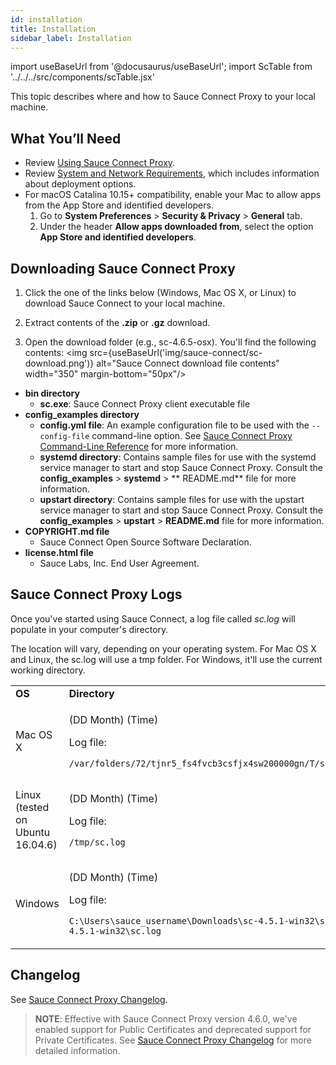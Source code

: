 ```yaml
---
id: installation
title: Installation
sidebar_label: Installation
---
```


import useBaseUrl from '@docusaurus/useBaseUrl';
import ScTable from '../../../src/components/scTable.jsx'

This topic describes where and how to Sauce Connect Proxy to your local machine.

## What You’ll Need

* Review [Using Sauce Connect Proxy](/secure-connections/sauce-connect.md).
* Review [System and Network Requirements](/secure-connections/sauce-connect/system-requirements.md), which includes information about deployment options.
* For macOS Catalina 10.15+ compatibility, enable your Mac to allow apps from the App Store and identified developers.
    1. Go to **System Preferences** > **Security & Privacy** > **General** tab.
    2. Under the header **Allow apps downloaded from**, select the option **App Store and identified developers**.

## Downloading Sauce Connect Proxy

1. Click the one of the links below (Windows, Mac OS X, or Linux) to download Sauce Connect to your local machine.
   <ScTable></ScTable>

2. Extract contents of the **.zip** or **.gz** download.

3. Open the download folder (e.g., sc-4.6.5-osx). You'll find the following contents:
<img src={useBaseUrl('img/sauce-connect/sc-download.png')} alt="Sauce Connect download file contents" width="350" margin-bottom="50px"/>

* **bin directory**
    * **sc.exe**: Sauce Connect Proxy client executable file
* **config_examples directory**
    * **config.yml file**: An example configuration file to be used with the `--config-file` command-line option. See [Sauce Connect Proxy Command-Line Reference](dev/cli/sauce-connect-proxy.md) for more information.
    * **systemd directory**: Contains sample files for use with the systemd service manager to start and stop Sauce Connect Proxy. Consult the **config_examples** > **systemd** > ** README.md** file for more information.
    * **upstart directory**: Contains sample files for use with the upstart service manager to start and stop Sauce Connect Proxy. Consult the **config_examples** > **upstart** > **README.md** file for more information.
* **COPYRIGHT.md file**
  * Sauce Connect Open Source Software Declaration.
* **license.html file**
  * Sauce Labs, Inc. End User Agreement.

## Sauce Connect Proxy Logs

Once you've started using Sauce Connect, a log file called _sc.log_ will populate in your computer's directory.

The location will vary, depending on your operating system. For Mac OS X and Linux, the sc.log will use a tmp folder. For Windows, it'll use the current working directory.

<table>
  <tr>
   <td><strong>OS</strong>
   </td>
   <td><strong>Directory</strong>
   </td>
  </tr>
  <tr>
   <td>Mac OS X
   </td>
   <td><p>(DD Month) (Time)</p>
   Log file:
   <p><code>/var/folders/72/tjnr5_fs4fvcb3csfjx4sw200000gn/T/sc.log</code></p>
   </td>
  </tr>
  <tr>
   <td>Linux (tested on Ubuntu 16.04.6)
   </td>
   <td><p>(DD Month) (Time)</p>
   Log file:
   <p><code>/tmp/sc.log</code></p>
   </td>
  </tr>
  <tr>
   <td>Windows
   </td>
   <td><p>(DD Month) (Time)</p>
   Log file:
   <p><code>C:\Users\sauce_username\Downloads\sc-4.5.1-win32\sc-4.5.1-win32\sc.log</code></p>
   </td>
  </tr>
</table>

## Changelog

See [Sauce Connect Proxy Changelog](/secure-connections/sauce-connect/changelog.md).

>**NOTE**: Effective with Sauce Connect Proxy version 4.6.0, we've enabled support for Public Certificates and deprecated support for Private Certificates. See [Sauce Connect Proxy Changelog](secure-connections/sauce-connect/changelog) for more detailed information.
